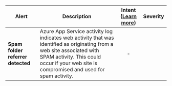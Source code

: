 |Alert|Description|Intent ([Learn more](#intentions))|Severity|
|----|----|:----:|--|
|**Spam folder referrer detected**|Azure App Service activity log indicates web activity that was identified as originating from a web site associated with SPAM activity. This could occur if your web site is compromised and used for spam activity.|-||



